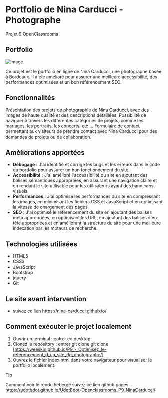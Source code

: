 # Portfolio de Nina Carducci - Photographe
Projet 9 OpenClassrooms

## Portfolio
![image](https://github.com/Weeskin/P9_-_Optimisez_le-referencement_d_un_site_de_photographe/assets/115654885/d5ebf5f2-f502-4eb8-82bf-5dddb84212f9)

Ce projet est le portfolio en ligne de Nina Carducci, une photographe basée à Bordeaux. Il a été amélioré pour assurer une meilleure accessibilité, des performances optimisées et un bon référencement SEO.

## Fonctionnalités
Présentation des projets de photographie de Nina Carducci, avec des images de haute qualité et des descriptions détaillées.
Possibilité de naviguer à travers les différentes catégories de projets, comme les mariages, les portraits, les concerts, etc ...
Formulaire de contact permettant aux visiteurs de prendre contact avec Nina Carducci pour des demandes de projets ou de collaboration.

## Améliorations apportées
* **Débogage** : J'ai identifié et corrigé les bugs et les erreurs dans le code du portfolio pour assurer un bon fonctionnement du site.
* **Accessibilité** : J'ai amélioré l'accessibilité du site en ajoutant des balises sémantiques appropriées, en assurant une navigation claire et en rendant le site utilisable pour les utilisateurs ayant des handicaps visuels.
* **Performances** : J'ai optimisé les performances du site en compressant les images, en minimisant les fichiers CSS et JavaScript et en optimisant la vitesse de chargement des pages.
* **SEO** : J'ai optimisé le référencement du site en ajoutant des balises méta appropriées, en optimisant les URL, en ajoutant des balises d'en-tête appropriées et en améliorant la structure du site pour une meilleure indexation par les moteurs de recherche.

## Technologies utilisées
* HTML5
* CSS3
* JavaScript
* Bootstrap
* jquery
* Git

## Le site avant intervention
* suivez ce lien https://nina-carducci.github.io/

## Comment exécuter le projet localement
1. Ouvrir un terminal : entrer cd desktop
2. Clonez le repository : entrer git clone git clone [https://weeskin.github.io/P9_-_Optimisez_le-referencement_d_un_site_de_photographe/]
3. Ouvrez le fichier index.html dans votre navigateur pour visualiser le portfolio localement.

> [!TIP]
Comment voir le rendu hébergé
suivez ce lien github pages https://udotbdot.github.io/UdotBdot-Openclassrooms_P9_NinaCarducci/
